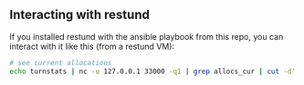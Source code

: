 ## Interacting with restund

If you installed restund with the ansible playbook from this repo, you can interact with it like this (from a restund VM):

```sh
# see current allocations
echo turnstats | nc -u 127.0.0.1 33000 -q1 | grep allocs_cur | cut -d' ' -f2
```

